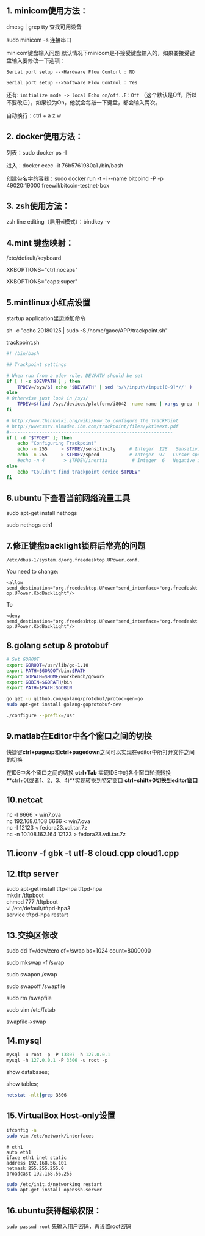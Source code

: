 ## 1. minicom使用方法：

dmesg | grep tty 查找可用设备

sudo minicom -s 连接串口

minicom键盘输入问题
默认情况下minicom是不接受键盘输入的，如果要接受键盘输入要修改一下选项：

 `Serial port setup -->Hardware Flow Contorl : NO`

 `Serial port setup -->Software Flow Control : Yes`

还有:
`initialize mode -> local Echo on/off..E：Off` （这个默认是Off，所以不要改它），如果设为On，他就会每敲一下键盘，都会输入两次。

自动换行：ctrl + a  z w

## 2. docker使用方法：

列表：sudo docker ps -l 

进入：docker exec -it 76b5761980a1 /bin/bash

创建带名字的容器：sudo docker run -t -i --name bitcoind -P -p 49020:19000 freewil/bitcoin-testnet-box



## 3. zsh使用方法：

zsh line editing（启用vi模式）：bindkey -v



## 4.mint 键盘映射：

/etc/default/keyboard

XKBOPTIONS="ctrl:nocaps"

XKBOPTIONS="caps:super"



## 5.mintlinux小红点设置

startup application里边添加命令

sh -c "echo 20180125 | sudo -S /home/gaoc/APP/trackpoint.sh"

trackpoint.sh

```bash
#! /bin/bash

## Trackpoint settings

# When run from a udev rule, DEVPATH should be set
if [ ! -z $DEVPATH ] ; then
    TPDEV=/sys/$( echo "$DEVPATH" | sed 's/\/input\/input[0-9]*//' )
else
# Otherwise just look in /sys/
    TPDEV=$(find /sys/devices/platform/i8042 -name name | xargs grep -Fl TrackPoint | sed 's/\/input\/input[0-9]*\/name$//')
fi

# http://www.thinkwiki.org/wiki/How_to_configure_the_TrackPoint
# http://wwwcssrv.almaden.ibm.com/trackpoint/files/ykt3eext.pdf
#------------------------------------------------------------
if [ -d "$TPDEV" ]; then
    echo "Configuring Trackpoint"
    echo -n 255     > $TPDEV/sensitivity     # Integer  128   Sensitivity
    echo -n 255     > $TPDEV/speed           # Integer  97   Cursor speed
    #echo -n 4       > $TPDEV/inertia         # Integer  6   Negative intertia
else
    echo "Couldn't find trackpoint device $TPDEV"
fi
```

## 6.ubuntu下查看当前网络流量工具

sudo apt-get install nethogs

sudo nethogs eth1

## 7.修正键盘backlight锁屏后常亮的问题

`/etc/dbus-1/system.d/org.freedesktop.UPower.conf.`

You need to change:

`<allow send_destination="org.freedesktop.UPower"send_interface="org.freedesktop.UPower.KbdBacklight"/>`

To

`<deny send_destination="org.freedesktop.UPower"send_interface="org.freedesktop.UPower.KbdBacklight"/>`



## 8.golang setup & protobuf

```sh
# Set GOROOT
export GOROOT=/usr/lib/go-1.10
export PATH=$GOROOT/bin:$PATH
export GOPATH=$HOME/workbench/gowork
export GOBIN=$GOPATH/bin
export PATH=$PATH:$GOBIN
```

```sh
go get -u github.com/golang/protobuf/protoc-gen-go
sudo apt-get install golang-goprotobuf-dev
```
```sh
./configure --prefix=/usr
```

## 9.matlab在Editor中各个窗口之间的切换 
快捷键**ctrl+pageup**和**ctrl+pagedown**之间可以实现在editor中所打开文件之间的切换

在IDE中各个窗口之间的切换 
**ctrl+Tab** 实现IDE中的各个窗口轮流转换 
**ctrl+0(或者1、2、3、4)**实现转换到特定窗口 
**ctrl+shift+0切换到editor窗口**

## 10.netcat
nc -l 6666 > win7.ova  
nc 192.168.0.108 6666 < win7.ova  
nc -l 12123 < fedora23.vdi.tar.7z  
nc -n 10.108.162.164 12123 > fedora23.vdi.tar.7z  

## 11.iconv -f gbk -t utf-8 cloud.cpp cloud1.cpp

## 12.tftp server
sudo apt-get install tftp-hpa tftpd-hpa  
mkdir /tftpboot  
chmod 777 /tftpboot  
vi /etc/default/tftpd-hpa3  
service tftpd-hpa restart

## 13.交换区修改
sudo dd if=/dev/zero of=/swap bs=1024 count=8000000

sudo mkswap -f /swap

sudo swapon /swap

sudo swapoff  /swapfile

sudo rm /swapfile

sudo vim /etc/fstab

swapfile->swap

## 14.mysql
```sql
mysql -u root -p -P 13307 -h 127.0.0.1
mysql -h 127.0.0.1 -P 3306 -u root -p
```

show databases;

show tables;

```sh
netstat -nlt|grep 3306
```

## 15.VirtualBox Host-only设置
```sh
ifconfig -a
sudo vim /etc/network/interfaces
```

```config
# eth1
auto eth1
iface eth1 inet static
address 192.168.56.101
netmask 255.255.255.0
broadcast 192.168.56.255
```

```sh
sudo /etc/init.d/networking restart
sudo apt-get install openssh-server
```

## 16.ubuntu获得超级权限：
`sudo passwd root` 先输入用户密码，再设置root密码